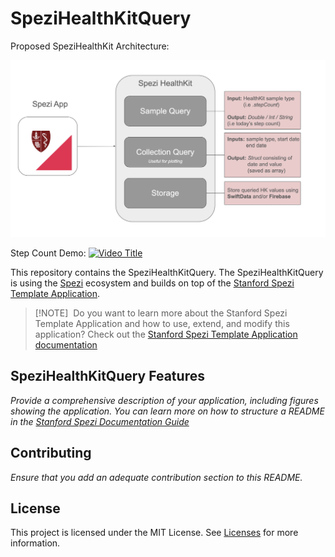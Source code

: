<!--

This source file is part of the SpeziHealthKitQuery based on the Stanford Spezi Template Application project

SPDX-FileCopyrightText: 2023 Stanford University

SPDX-License-Identifier: MIT

-->

# SpeziHealthKitQuery

Proposed SpeziHealthKit Architecture:

![Image Description](Querying_Architecture.jpg)

Step Count Demo:
[![Video Title](https://img.youtube.com/vi/VIDEO_ID/0.jpg)](https://youtube.com/shorts/XkwabLpmPJw?feature=share)


This repository contains the SpeziHealthKitQuery.
The SpeziHealthKitQuery is using the [Spezi](https://github.com/StanfordSpezi/Spezi) ecosystem and builds on top of the [Stanford Spezi Template Application](https://github.com/StanfordSpezi/SpeziTemplateApplication).

> [!NOTE]  
> Do you want to learn more about the Stanford Spezi Template Application and how to use, extend, and modify this application? Check out the [Stanford Spezi Template Application documentation](https://stanfordspezi.github.io/SpeziTemplateApplication)


## SpeziHealthKitQuery Features

*Provide a comprehensive description of your application, including figures showing the application. You can learn more on how to structure a README in the [Stanford Spezi Documentation Guide](https://swiftpackageindex.com/stanfordspezi/spezi/documentation/spezi/documentation-guide)*


## Contributing

*Ensure that you add an adequate contribution section to this README.*


## License

This project is licensed under the MIT License. See [Licenses](LICENSES) for more information.
